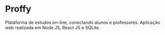# Proffy
Plataforma de estudos on-line, conectando alunos e professores. Aplicação web realizada em Node JS, React JS e SQLite.
